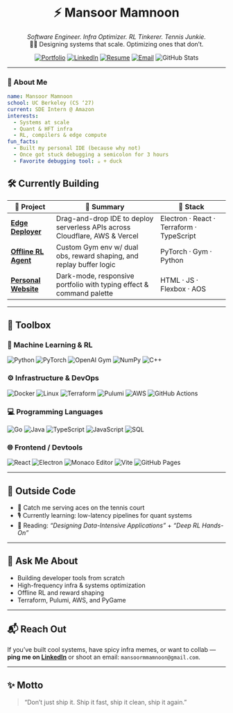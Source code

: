 <div align="center">
  
# ⚡ Mansoor Mamnoon

_Software Engineer. Infra Optimizer. RL Tinkerer. Tennis Junkie._  
👨‍💻 Designing systems that scale. Optimizing ones that don’t.

[![Portfolio](https://img.shields.io/badge/Visit%20My%20Website-%2300bfff?style=for-the-badge&logo=google-chrome&logoColor=white)](https://mansoor-mamnoon.github.io/personal-website/)
[![LinkedIn](https://img.shields.io/badge/LinkedIn-%230077b5?style=for-the-badge&logo=linkedin&logoColor=white)](https://linkedin.com/in/mansoormamnoon)
[![Resume](https://img.shields.io/badge/Resume-PDF-informational?style=for-the-badge&logo=readthedocs&logoColor=white)](https://github.com/mansoor-mamnoon/personal-website/blob/main/assets/Mansoor%20Mamnoon%20Resume.pdf)
[![Email](https://img.shields.io/badge/Email-%23D14836?style=for-the-badge&logo=gmail&logoColor=white)](mailto:mansoormmamnoon@gmail.com)
![GitHub Stats](https://github-readme-stats.vercel.app/api?username=mansoor-mamnoon&show_icons=true&theme=default)


</div>

---

### 🧠 About Me

```yaml
name: Mansoor Mamnoon
school: UC Berkeley (CS ‘27)
current: SDE Intern @ Amazon
interests:
  - Systems at scale
  - Quant & HFT infra
  - RL, compilers & edge compute
fun_facts:
  - Built my personal IDE (because why not)
  - Once got stuck debugging a semicolon for 3 hours
  - Favorite debugging tool: ☕ + duck

```

## 🛠️ Currently Building

| 🚀 Project | 📝 Summary | 🧰 Stack |
|-----------|------------|---------|
| [**Edge Deployer**](https://github.com/mansoor-mamnoon/edge-deployer) | Drag-and-drop IDE to deploy serverless APIs across Cloudflare, AWS & Vercel | Electron · React · Terraform · TypeScript |
| [**Offline RL Agent**](https://github.com/mansoor-mamnoon/offline-rl-agent) | Custom Gym env w/ dual obs, reward shaping, and replay buffer logic | PyTorch · Gym · Python |
| [**Personal Website**](https://mansoor-mamnoon.github.io/personal-website/) | Dark-mode, responsive portfolio with typing effect & command palette | HTML · JS · Flexbox · AOS |

---


## 🧰 Toolbox

### 🧠 Machine Learning & RL
![Python](https://img.shields.io/badge/Python-3776AB?style=flat&logo=python&logoColor=white)
![PyTorch](https://img.shields.io/badge/PyTorch-EE4C2C?style=flat&logo=pytorch&logoColor=white)
![OpenAI Gym](https://img.shields.io/badge/OpenAI%20Gym-000000?style=flat&logo=openai&logoColor=white)
![NumPy](https://img.shields.io/badge/NumPy-013243?style=flat&logo=numpy&logoColor=white)
![C++](https://img.shields.io/badge/C++-00599C?style=flat&logo=c%2B%2B&logoColor=white)

### ⚙️ Infrastructure & DevOps
![Docker](https://img.shields.io/badge/Docker-2496ED?style=flat&logo=docker&logoColor=white)
![Linux](https://img.shields.io/badge/Linux-FCC624?style=flat&logo=linux&logoColor=black)
![Terraform](https://img.shields.io/badge/Terraform-623CE4?style=flat&logo=terraform&logoColor=white)
![Pulumi](https://img.shields.io/badge/Pulumi-512BD4?style=flat&logo=pulumi&logoColor=white)
![AWS](https://img.shields.io/badge/AWS-232F3E?style=flat&logo=amazonaws&logoColor=orange)
![GitHub Actions](https://img.shields.io/badge/GitHub%20Actions-2088FF?style=flat&logo=githubactions&logoColor=white)

### 💻 Programming Languages
![Go](https://img.shields.io/badge/Go-00ADD8?style=flat&logo=go&logoColor=white)
![Java](https://img.shields.io/badge/Java-ED8B00?style=flat&logo=java&logoColor=white)
![TypeScript](https://img.shields.io/badge/TypeScript-3178C6?style=flat&logo=typescript&logoColor=white)
![JavaScript](https://img.shields.io/badge/JavaScript-F7DF1E?style=flat&logo=javascript&logoColor=black)
![SQL](https://img.shields.io/badge/PostgreSQL-4169E1?style=flat&logo=postgresql&logoColor=white)

### 🌐 Frontend / Devtools
![React](https://img.shields.io/badge/React-20232A?style=flat&logo=react&logoColor=61DAFB)
![Electron](https://img.shields.io/badge/Electron-191970?style=flat&logo=electron&logoColor=white)
![Monaco Editor](https://img.shields.io/badge/Monaco%20Editor-1E90FF?style=flat&logo=visualstudiocode&logoColor=white)
![Vite](https://img.shields.io/badge/Vite-646CFF?style=flat&logo=vite&logoColor=white)
![GitHub Pages](https://img.shields.io/badge/GitHub%20Pages-222222?style=flat&logo=githubpages&logoColor=white)



---

## 🏓 Outside Code

- 🎾 Catch me serving aces on the tennis court  
- 🎙️ Currently learning: low-latency pipelines for quant systems  
- 🧪 Reading: _“Designing Data-Intensive Applications”_ + _“Deep RL Hands-On”_

---

## 💬 Ask Me About

- Building developer tools from scratch  
- High-frequency infra & systems optimization  
- Offline RL and reward shaping  
- Terraform, Pulumi, AWS, and PyGame

---

## 📬 Reach Out

If you’ve built cool systems, have spicy infra memes, or want to collab —  
**ping me on [LinkedIn](https://linkedin.com/in/mansoormamnoon)** or shoot an email: `mansoormmamnoon@gmail.com`.

---

## ✨ Motto

> “Don’t just ship it. Ship it fast, ship it clean, ship it again.”
